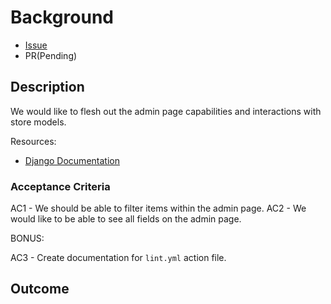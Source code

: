 # Background

- [Issue](https://github.com/Evanlab02/ShoppingListApp/issues/133)
- PR(Pending)
## Description

We would like to flesh out the admin page capabilities and interactions with store models.

Resources:

- [Django Documentation](https://docs.djangoproject.com/en/5.1/ref/contrib/admin/)
### Acceptance Criteria

AC1 - We should be able to filter items within the admin page.
AC2 - We would like to be able to see all fields on the admin page.

BONUS:

AC3 - Create documentation for `lint.yml` action file.

## Outcome
